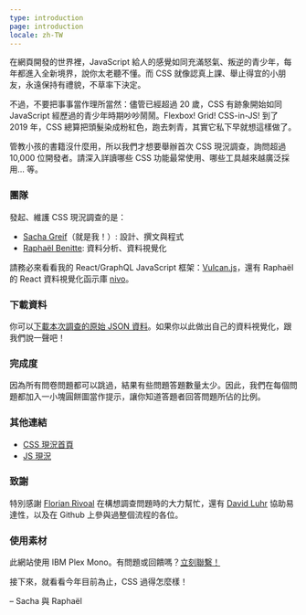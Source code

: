 ```yaml
---
type: introduction
page: introduction
locale: zh-TW
---
```


<span class="first-letter">在</span>網頁開發的世界裡，JavaScript 給人的感覺如同充滿怒氣、叛逆的青少年，每年都進入全新境界，說你太老聽不懂。而 CSS 就像認真上課、舉止得宜的小朋友，永遠保持有禮貌，不草率下決定。

不過，不要把事事當作理所當然：儘管已經超過 20 歲，CSS 有跡象開始如同 JavaScript 經歷過的青少年時期吵吵鬧鬧。Flexbox! Grid! CSS-in-JS! 到了 2019 年，CSS 總算把頭髮染成粉紅色，跑去刺青，其實它私下早就想這樣做了。

管教小孩的書籍沒什麼用，所以我們才想要舉辦首次 CSS 現況調查，詢問超過 10,000 位開發者。請深入詳讀哪些 CSS 功能最常使用、哪些工具越來越廣泛採用… 等。

### 團隊

發起、維護 CSS 現況調查的是：

- [Sacha Greif](https://twitter.com/sachagreif)（就是我！）: 設計、撰文與程式
- [Raphaël Benitte](https://twitter.com/benitteraphael): 資料分析、資料視覺化

請務必來看看我的 React/GraphQL JavaScript 框架：[Vulcan.js](http://vulcanjs.org)，還有 Raphaël 的 React 資料視覺化函示庫 [nivo](https://nivo.rocks)。

### 下載資料

你可以[下載本次調查的原始 JSON 資料](https://www.kaggle.com/sachag/state-of-css-2019)。如果你以此做出自己的資料視覺化，跟我們說一聲吧！

### 完成度

因為所有問卷問題都可以跳過，結果有些問題答題數量太少。因此，我們在每個問題都加入一小塊圓餅圖當作提示，讓你知道答題者回答問題所佔的比例。

### 其他連結

- [CSS 現況首頁](https://stateofcss.com)
- [JS 現況](https://stateofjs.com)

### 致謝

特別感謝 [Florian Rivoal](https://twitter.com/frivoal) 在構想調查問題時的大力幫忙，還有 [David Luhr](https://luhr.co/) 協助易達性，以及在 Github 上參與過整個流程的各位。

### 使用素材

此網站使用 IBM Plex Mono。有問題或回饋嗎？[立刻聯繫！](mailto:hello@stateofcss.com)

接下來，就看看今年目前為止，CSS 過得怎麼樣！

<span class="conclusion__byline">– Sacha 與 Raphaël</span>
